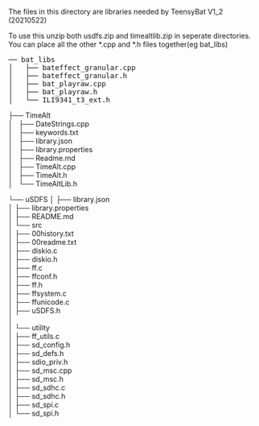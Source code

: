 The files in this directory are libraries needed by TeensyBat V1_2 (20210522)

To use this unzip both usdfs.zip and timealtlib.zip in seperate directories. 
You can place all the other *.cpp and *.h files together(eg bat_libs)
<p style="font-family:'Lucida Console', monospace">
── bat_libs<br>
│   ├── bateffect_granular.cpp<br>
│   ├── bateffect_granular.h<br>
│   ├── bat_playraw.cpp<br>
│   ├── bat_playraw.h<br>
│   └── ILI9341_t3_ext.h<br>

├── TimeAlt<br>
│   ├── DateStrings.cpp<br>
│   ├── keywords.txt<br>
│   ├── library.json<br>
│   ├── library.properties<br>
│   ├── Readme.md<br>
│   ├── TimeAlt.cpp<br>
│   ├── TimeAlt.h<br>
│   └── TimeAltLib.h<br>

└── uSDFS
│    ├── library.json<br>
│    ├── library.properties<br>
│    ├── README.md<br>
│    └── src<br>
│        ├── 00history.txt<br>
│        ├── 00readme.txt<br>
│        ├── diskio.c<br>
│        ├── diskio.h<br>
│        ├── ff.c<br>
│        ├── ffconf.h<br>
│        ├── ff.h<br>
│        ├── ffsystem.c<br>
│        ├── ffunicode.c<br>
│        ├── uSDFS.h<br>
│        
│        └── utility<br>
│            ├── ff_utils.c<br>
│            ├── sd_config.h<br>
│            ├── sd_defs.h<br>
│            ├── sdio_priv.h<br>
│            ├── sd_msc.cpp<br>
│            ├── sd_msc.h<br>
│            ├── sd_sdhc.c<br>
│            ├── sd_sdhc.h<br>
│            ├── sd_spi.c<br>
│            └── sd_spi.h<br>

